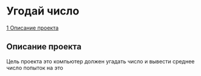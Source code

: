 # Угодай число
[1 Описание проекта](https://github.com/Vladimir31416/my_data_science/tree/main/project0.README.MD/#Описание-проекта)
## Описание проекта
Цель проекта это компьютер должен угадать число и вывести среднее число попыток на это
